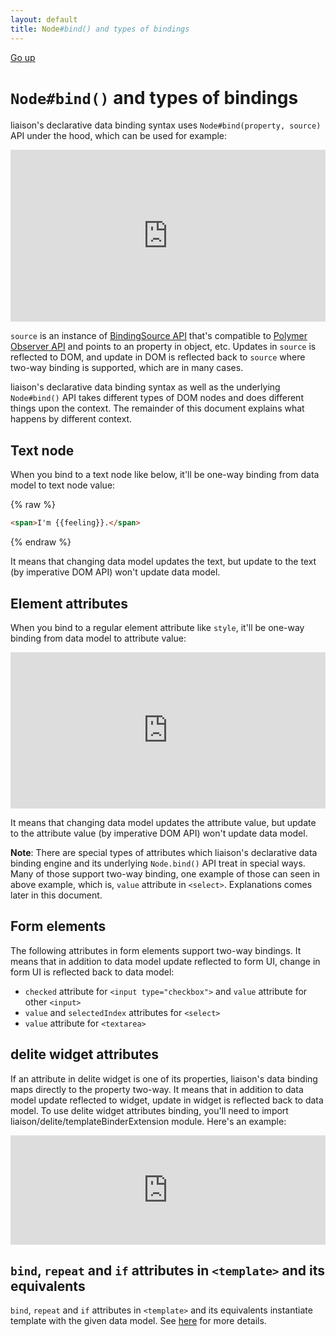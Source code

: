 ```yaml
---
layout: default
title: Node#bind() and types of bindings
---
```


[Go up](./)

# `Node#bind()` and types of bindings

liaison's declarative data binding syntax uses `Node#bind(property, source)` API under the hood, which can be used for example:

<iframe width="100%" height="275" src="http://jsfiddle.net/ibmjs/bEg3Y/embedded/js,result" allowfullscreen="allowfullscreen" frameborder="0"><a href="http://jsfiddle.net/ibmjs/bEg3Y/">checkout the sample on JSFiddle</a></iframe>

`source` is an instance of [BindingSource API](./BindingSource.html) that's compatible to [Polymer Observer API](https://github.com/Polymer/observe-js#observable) and points to an property in object, etc. Updates in `source` is reflected to DOM, and update in DOM is reflected back to `source` where two-way binding is supported, which are in many cases.

liaison's declarative data binding syntax as well as the underlying `Node#bind()` API takes different types of DOM nodes and does different things upon the context. The remainder of this document explains what happens by different context.

## Text node

When you bind to a text node like below, it'll be one-way binding from data model to text node value:

{% raw %}
```html
<span>I'm {{feeling}}.</span>
```
{% endraw %}

It means that changing data model updates the text, but update to the text (by imperative DOM API) won't update data model.

## Element attributes

When you bind to a regular element attribute like `style`, it'll be one-way binding from data model to attribute value:

<iframe width="100%" height="250" src="http://jsfiddle.net/ibmjs/Ga3nT/embedded/html,result" allowfullscreen="allowfullscreen" frameborder="0"><a href="http://jsfiddle.net/ibmjs/Ga3nT/">checkout the sample on JSFiddle</a></iframe>

It means that changing data model updates the attribute value, but update to the attribute value (by imperative DOM API) won't update data model.

**Note**: There are special types of attributes which liaison's declarative data binding engine and its underlying `Node.bind()` API treat in special ways. Many of those support two-way binding, one example of those can seen in above example, which is, `value` attribute in `<select>`. Explanations comes later in this document.

## Form elements

The following attributes in form elements support two-way bindings. It means that in addition to data model update reflected to form UI, change in form UI is reflected back to data model:

* `checked` attribute for `<input type="checkbox">` and `value` attribute for other `<input>`
* `value` and `selectedIndex` attributes for `<select>`
* `value` attribute for `<textarea>`

## delite widget attributes

If an attribute in delite widget is one of its properties, liaison's data binding maps directly to the property two-way. It means that in addition to data model update reflected to widget, update in widget is reflected back to data model. To use delite widget attributes binding, you'll need to import liaison/delite/templateBinderExtension module. Here's an example:

<iframe width="100%" height="175" src="http://jsfiddle.net/ibmjs/XqEVa/embedded/html,js,result" allowfullscreen="allowfullscreen" frameborder="0"><a href="http://jsfiddle.net/ibmjs/XqEVa/">checkout the sample on JSFiddle</a></iframe>

## `bind`, `repeat` and `if` attributes in `<template>` and its equivalents

`bind`, `repeat` and `if` attributes in `<template>` and its equivalents instantiate template with the given data model. See [here](./declarative.html) for more details.
